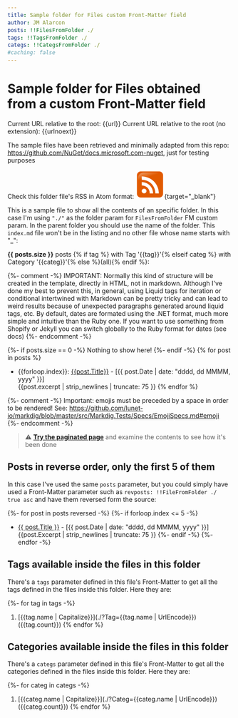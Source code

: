 ```yaml
---
title: Sample folder for Files custom Front-Matter field
author: JM Alarcon
posts: !!FilesFromFolder ./
tags: !!TagsFromFolder ./
categs: !!CategsFromFolder ./
#caching: false
---
```


# Sample folder for Files obtained from a custom Front-Matter field

Current URL relative to the root: {{url}}
Current URL relative to the root (no extension): {{urlnoext}}

The sample files have been retrieved and minimally adapted from this repo: https://github.com/NuGet/docs.microsoft.com-nuget, just for testing purposes

Check this folder file's RSS in Atom format: [![Atom Feed](media/rss.png)](./feed){target="_blank"}

This is a sample file to show all the contents of an specific folder. In this case I'm using `"./"` as the folder param for `FilesFromFolder` FM custom param. In the parent folder you should use the name of the folder. This `index.md` file won't be in the listing and no other file whose name starts with "_":

**{{ posts.size }}** posts {% if tag %}&nbsp;with Tag '{{tag}}'{% elseif categ %}&nbsp;with Category '{{categ}}'{% else %}(all){% endif %}:

{%- comment -%}
IMPORTANT: Normally this kind of structure will be created in the template, directly in HTML, not in markdown. Although I've done my best to prevent this, in general, using Liquid tags for iteration or conditional intertwined with Markdown can be pretty tricky and can lead to weird results because of unexpected paragraphs generated around liquid tags, etc.
By default, dates are formated using the .NET format, much more simple and intuitive than the Ruby one. If you want to use something from Shopify or Jekyll you can switch globally to the Ruby format for dates (see docs)
{%- endcomment -%}

{%- if posts.size == 0 -%}
Nothing to show here!
{%- endif -%}
{% for post in posts %}
- {{forloop.index}}: [{{post.Title}}]({{post.URL}}) - [{{ post.Date | date: "dddd, dd MMMM, yyyy" }}]<br>{{post.excerpt | strip_newlines | truncate: 75 }}
{% endfor %}

{%- comment -%}
Important: emojis must be preceded by a space in order to be rendered!
See: https://github.com/lunet-io/markdig/blob/master/src/Markdig.Tests/Specs/EmojiSpecs.md#emoji
{%- endcomment -%}

> :warning: **[Try the paginated page](page/1)** and examine the contents to see how it's been done

## Posts in reverse order, only the first 5 of them

In this case I've used the same `posts` parameter, but you could simply have used a Front-Matter parameter such as `revposts: !!FileFromFolder ./ true asc` and have them reversed form the source:

{%- for post in posts reversed -%}
{%- if forloop.index <= 5 -%}
- [{{ post.Title }}]({{post.URL}}) - [{{ post.Date | date: "dddd, dd MMMM, yyyy" }}]<br>{{post.Excerpt | strip_newlines | truncate: 75 }}
{%- endif -%}
{%- endfor -%}

## Tags available inside the files in this folder

There's a `tags` parameter defined in this file's Front-Matter to get all the tags defined in the files inside this folder. Here they are:

{%- for tag in tags -%}
1. [{{tag.name | Capitalize}}](./?Tag={{tag.name | UrlEncode}}) ({{tag.count}})
{% endfor %}

## Categories available inside the files in this folder

There's a `categs` parameter defined in this file's Front-Matter to get all the categories defined in the files inside this folder. Here they are:

{%- for categ in categs -%}
1. [{{categ.name | Capitalize}}](./?Categ={{categ.name | UrlEncode}}) ({{categ.count}})
{% endfor %}